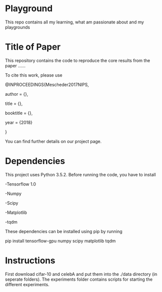 # Playground
This repo contains all my learning, what am passionate about and my playgrounds
# Title of Paper
This repository contains the code to reproduce the core results from the paper ......

To cite this work, please use

@INPROCEEDINGS{Mescheder2017NIPS,

  author = {},
  
  title = {},
  
  booktitle = {},
  
  year = {2018}
  
}

You can find further details on our project page.

# Dependencies
This project uses Python 3.5.2. Before running the code, you have to install

-Tensorflow 1.0

-Numpy

-Scipy

-Matplotlib

-tqdm


These dependencies can be installed using pip by running

pip install tensorflow-gpu numpy scipy matplotlib tqdm

# Instructions
First download cifar-10 and celebA and put them into the ./data directory (in seperate folders). The experiments folder contains scripts for starting the different experiments.
